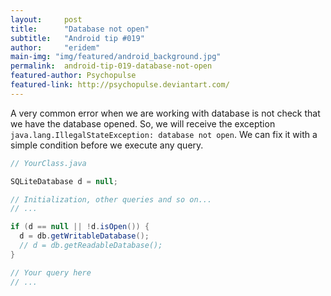 ```yaml
---
layout:     post
title:      "Database not open"
subtitle:   "Android tip #019"
author:     "eridem"
main-img: "img/featured/android_background.jpg"
permalink:  android-tip-019-database-not-open
featured-author: Psychopulse
featured-link: http://psychopulse.deviantart.com/
---
```


A very common error when we are working with database is not check that we have the database opened. So, we will receive the exception `java.lang.IllegalStateException: database not open`. We can fix it with a simple condition before we execute any query.

```java
// YourClass.java

SQLiteDatabase d = null;

// Initialization, other queries and so on...
// ...

if (d == null || !d.isOpen()) {
  d = db.getWritableDatabase(); 
  // d = db.getReadableDatabase();
}

// Your query here
// ... 
```